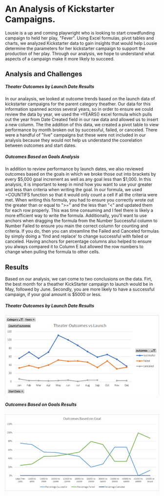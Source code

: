 # An Analysis of Kickstarter Campaigns.
Lousie is a up and coming playwright who is looking to start crowdfunding campaign to held her play, "Fever". Using Excel formulas, pivot tables and charts, we analyzed Kickstarter data to gain insights that would help Lousie determine the parameters for her kickstarter campaign to support the production of her play. Through our analysis, we hope to understand what aspects of a campaign make it more likely to succeed. 
## Analysis and Challenges
##### Theater Outcomes by Launch Date Results
In our analaysis, we looked at outcome trends based on the launch data of kickstarter campaigns for the parent category theather. Our data for this information spanned across several years, so in order to ensure we could review the data by year, we used the =YEARS() excel formula which pulls out the year from Date Created field in our raw data and allowed us to insert a new column. The the addition of this data, we created a pivot table to view performance by month broken out by successful, failed, or canceled. There were a handful of "live" campaigns but these were not included in our analysis because they would not help us understand the coorelation between outcomes and start dates. 
##### Outcomes Based on Goals Analysis
In addition to review performance by launch dates, we also reviewed outcomes based on the goals in which we broke those out into brackets by every $5,000 goal increment as well as any goal less than $1,000. In this analysis, it is important to keep in mind how you want to use your greater and less than criteria when writing the goal. In our formula, we used =COUNTIFS function so that it would only count a cell if all the criteria were met. When writing this formula, you had to ensure you correctly wrote out the greater than or equal to ">=" and the less than "<" and updated them for each row properly. This was time consuming and I feel there is likely a more efficient way to write the formula. Additionally, you'll want to use anchors when dragging the formula from the Number Successful column to Number Failed to ensure you main the correct column for counting and criteria. If you do, then you can streamline the Failed and Canceled formulas by simply doing a 'find and replace' to change successful with failed or canceled. Having anchors for percentage columns also helped to ensure you always compared it to Column E but allowed the row numbers to change when pulling the formula to other cells.
## Results
Based on our analysis, we can come to two conclusions on the data. Firt, the best month for a theather KickStarter campaign to launch would be in May, followed by June. Secondly, you are more likely to have a successful campaign, if your goal amount is $5000 or less.
##### Theater Outcomes by Launch Date Results
![Theater Outcomes by Launch Chart](https://github.com/lilydionne/kickstarter-analysis/raw/main/Theater_Outcomes_vs_Launch.png)
##### Outcomes Based on Goals Results
![Outcomes Based on Goals Chart](https://github.com/lilydionne/kickstarter-analysis/raw/main/Outcomes_vs_Goals.png)
